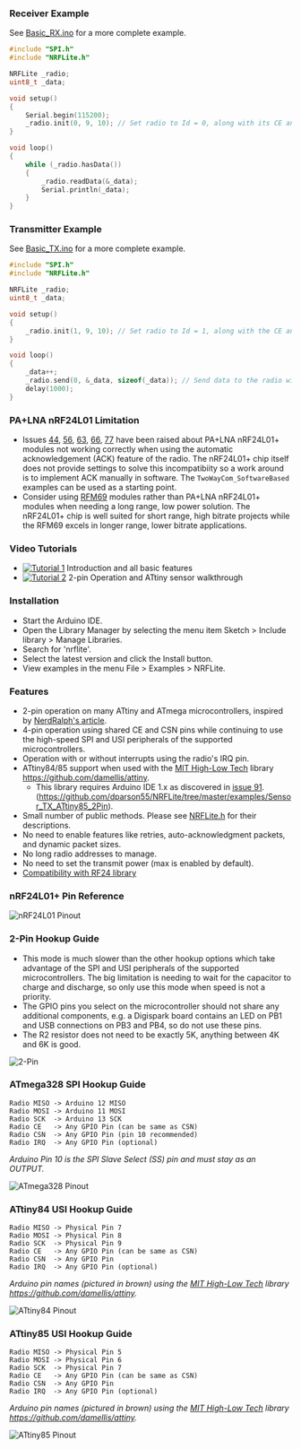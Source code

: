 ### Receiver Example
See [Basic_RX.ino](https://github.com/dparson55/NRFLite/blob/master/examples/Basic_RX/Basic_RX.ino) for a more complete example.
```c++
#include "SPI.h"
#include "NRFLite.h"

NRFLite _radio;
uint8_t _data;

void setup()
{
    Serial.begin(115200);
    _radio.init(0, 9, 10); // Set radio to Id = 0, along with its CE and CSN pins
}

void loop()
{
    while (_radio.hasData())
    {
        _radio.readData(&_data);
        Serial.println(_data);
    }
}
```

### Transmitter Example
See [Basic_TX.ino](https://github.com/dparson55/NRFLite/blob/master/examples/Basic_TX/Basic_TX.ino) for a more complete example.
```c++
#include "SPI.h"
#include "NRFLite.h"

NRFLite _radio;
uint8_t _data;

void setup()
{
    _radio.init(1, 9, 10); // Set radio to Id = 1, along with the CE and CSN pins
}

void loop()
{
    _data++;
    _radio.send(0, &_data, sizeof(_data)); // Send data to the radio with Id = 0
    delay(1000);
}
```

### PA+LNA nRF24L01 Limitation
* Issues [44](https://github.com/dparson55/NRFLite/issues/44), [56](https://github.com/dparson55/NRFLite/issues/56), [63](https://github.com/dparson55/NRFLite/issues/63), [66](https://github.com/dparson55/NRFLite/issues/66), [77](https://github.com/dparson55/NRFLite/issues/77) have been raised about PA+LNA nRF24L01+ modules not working correctly when using the automatic acknowledgement (ACK) feature of the radio.  The nRF24L01+ chip itself does not provide settings to solve this incompatibiity so a work around is to implement ACK manually in software.  The `TwoWayCom_SoftwareBased` examples can be used as a starting point.
* Consider using [RFM69](https://github.com/LowPowerLab/RFM69) modules rather than PA+LNA nRF24L01+ modules when needing a long range, low power solution.  The nRF24L01+ chip is well suited for short range, high bitrate projects while the RFM69 excels in longer range, lower bitrate applications.

### Video Tutorials
* [![Tutorial 1](http://img.youtube.com/vi/tWEgvS7Sj-8/default.jpg)](https://youtu.be/tWEgvS7Sj-8) Introduction and all basic features
* [![Tutorial 2](http://img.youtube.com/vi/URMmgQuPZVc/default.jpg)](https://youtu.be/URMmgQuPZVc) 2-pin Operation and ATtiny sensor walkthrough

### Installation
* Start the Arduino IDE.
* Open the Library Manager by selecting the menu item Sketch > Include library > Manage Libraries.
* Search for 'nrflite'.
* Select the latest version and click the Install button.
* View examples in the menu File > Examples > NRFLite.

### Features
* 2-pin operation on many ATtiny and ATmega microcontrollers, inspired by [NerdRalph's article](http://nerdralph.blogspot.ca/2015/05/nrf24l01-control-with-2-mcu-pins-using.html).
* 4-pin operation using shared CE and CSN pins while continuing to use the high-speed SPI and USI peripherals of the supported microcontrollers.
* Operation with or without interrupts using the radio's IRQ pin.
* ATtiny84/85 support when used with the [MIT High-Low Tech](http://highlowtech.org/?p=1695) library https://github.com/damellis/attiny.
  * This library requires Arduino IDE 1.x as discovered in [issue 91](https://github.com/dparson55/NRFLite/issues/91).(https://github.com/dparson55/NRFLite/tree/master/examples/Sensor_TX_ATtiny85_2Pin).
* Small number of public methods.  Please see [NRFLite.h](https://github.com/dparson55/NRFLite/blob/master/src/NRFLite.h) for their descriptions.
* No need to enable features like retries, auto-acknowledgment packets, and dynamic packet sizes.
* No long radio addresses to manage.
* No need to set the transmit power (max is enabled by default).
* [Compatibility with RF24 library](https://github.com/dparson55/NRFLite/issues/54)

### nRF24L01+ Pin Reference

![nRF24L01 Pinout](https://github.com/dparson55/NRFLite/raw/master/extras/nRF24L01_pinout_small.jpg)

### 2-Pin Hookup Guide
* This mode is much slower than the other hookup options which take advantage of the SPI and USI peripherals of the supported microcontrollers.  The big limitation is needing to wait for the capacitor to charge and discharge, so only use this mode when speed is not a priority.
* The GPIO pins you select on the microcontroller should not share any additional components, e.g. a Digispark board contains an LED on PB1 and USB connections on PB3 and PB4, so do not use these pins.
* The R2 resistor does not need to be exactly 5K, anything between 4K and 6K is good.

![2-Pin](https://github.com/dparson55/NRFLite/raw/master/extras/Two_pin_schematic.png)

### ATmega328 SPI Hookup Guide
```
Radio MISO -> Arduino 12 MISO
Radio MOSI -> Arduino 11 MOSI
Radio SCK  -> Arduino 13 SCK
Radio CE   -> Any GPIO Pin (can be same as CSN)
Radio CSN  -> Any GPIO Pin (pin 10 recommended)
Radio IRQ  -> Any GPIO Pin (optional)
```
_Arduino Pin 10 is the SPI Slave Select (SS) pin and must stay as an OUTPUT._

![ATmega328 Pinout](https://github.com/dparson55/NRFLite/raw/master/extras/ATmega328_pinout_small.jpg)

### ATtiny84 USI Hookup Guide
```
Radio MISO -> Physical Pin 7
Radio MOSI -> Physical Pin 8
Radio SCK  -> Physical Pin 9
Radio CE   -> Any GPIO Pin (can be same as CSN)
Radio CSN  -> Any GPIO Pin
Radio IRQ  -> Any GPIO Pin (optional)
```
_Arduino pin names (pictured in brown) using the [MIT High-Low Tech](http://highlowtech.org/?p=1695) library https://github.com/damellis/attiny._

![ATtiny84 Pinout](https://github.com/dparson55/NRFLite/raw/master/extras/ATtiny84_pinout_small.png)

### ATtiny85 USI Hookup Guide
```
Radio MISO -> Physical Pin 5
Radio MOSI -> Physical Pin 6
Radio SCK  -> Physical Pin 7
Radio CE   -> Any GPIO Pin (can be same as CSN)
Radio CSN  -> Any GPIO Pin
Radio IRQ  -> Any GPIO Pin (optional)
```
_Arduino pin names (pictured in brown) using the [MIT High-Low Tech](http://highlowtech.org/?p=1695) library https://github.com/damellis/attiny._

![ATtiny85 Pinout](https://github.com/dparson55/NRFLite/raw/master/extras/ATtiny85_pinout_small.png)
